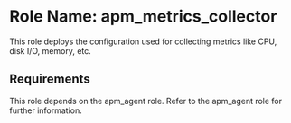 Role Name: apm_metrics_collector
=========

This role deploys the configuration used for collecting metrics like CPU, disk I/O, memory, etc.

Requirements
------------

This role depends on the apm_agent role. Refer to the apm_agent role for further information.
